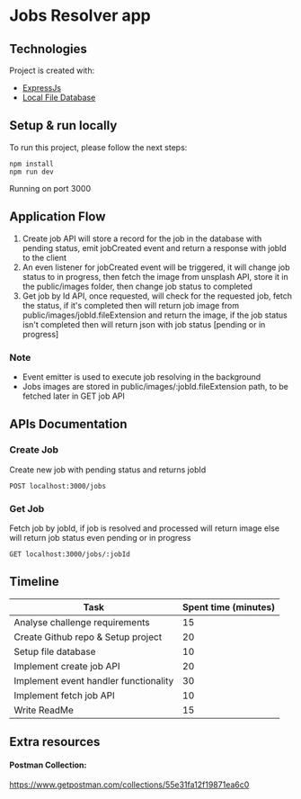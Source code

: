 
# Jobs Resolver app

## Technologies
Project is created with:

* [ExpressJs](https://expressjs.com/)
* [Local File Database](https://github.com/Belphemur/node-json-db)

## Setup & run locally
To run this project, please follow the next steps:
```
npm install
npm run dev
```
Running on port 3000

## Application Flow
1. Create job API will store a record for the job in the database with pending status, emit jobCreated event and return a response with jobId to the client 
2. An even listener for jobCreated event will be triggered, it will change job status to in progress, then fetch the image from unsplash API, store it in the public/images folder, then change job status to completed
3. Get job by Id API, once requested, will check for the requested job, fetch the status, if it's completed then will return job image from public/images/jobId.fileExtension and return the image, if the job status isn't completed then will return json with job status [pending or in progress]

### Note
- Event emitter is used to execute job resolving in the background
- Jobs images are stored in public/images/:jobId.fileExtension path, to be fetched later in GET job API

## APIs Documentation
### Create Job
Create new job with pending status and returns jobId
```
POST localhost:3000/jobs
```

### Get Job
Fetch job by jobId, if job is resolved and processed will return image else will return job status even pending or in progress
```
GET localhost:3000/jobs/:jobId
```

## Timeline
Task | Spent time (minutes)
------------ | -------------
Analyse challenge requirements | 15 
Create Github repo & Setup project | 20 
Setup file database | 10 
Implement create job API  | 20
Implement event handler functionality | 30 
Implement fetch job API  | 10
Write ReadMe | 15

## Extra resources
#### Postman Collection:
https://www.getpostman.com/collections/55e31fa12f19871ea6c0